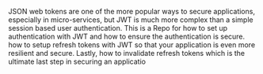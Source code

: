 JSON web tokens are one of the more popular ways to secure applications, especially in micro-services, but JWT is much more complex than a simple session based user authentication. This is a Repo for how to set up authentication with JWT and how to ensure the authentication is secure. how to setup refresh tokens with JWT so that your application is even more resilient and secure. Lastly, how to invalidate refresh tokens which is the ultimate last step in securing an applicatio
